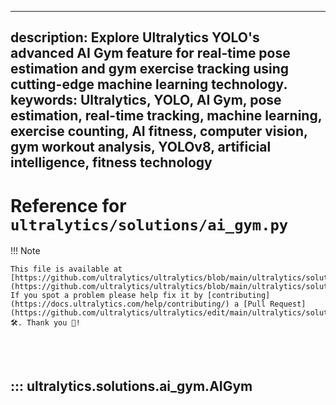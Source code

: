 ______________________________________________________________________

## description: Explore Ultralytics YOLO's advanced AI Gym feature for real-time pose estimation and gym exercise tracking using cutting-edge machine learning technology. keywords: Ultralytics, YOLO, AI Gym, pose estimation, real-time tracking, machine learning, exercise counting, AI fitness, computer vision, gym workout analysis, YOLOv8, artificial intelligence, fitness technology

# Reference for `ultralytics/solutions/ai_gym.py`

!!! Note

```
This file is available at [https://github.com/ultralytics/ultralytics/blob/main/ultralytics/solutions/ai_gym.py](https://github.com/ultralytics/ultralytics/blob/main/ultralytics/solutions/ai_gym.py). If you spot a problem please help fix it by [contributing](https://docs.ultralytics.com/help/contributing/) a [Pull Request](https://github.com/ultralytics/ultralytics/edit/main/ultralytics/solutions/ai_gym.py) 🛠️. Thank you 🙏!
```

<br><br>

## ::: ultralytics.solutions.ai_gym.AIGym

<br><br>
